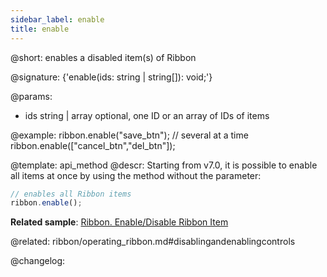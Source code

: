 ```yaml
---
sidebar_label: enable
title: enable
---          
```


@short: enables a disabled item(s) of Ribbon

@signature: {'enable(ids: string | string[]): void;'}

@params:
- ids 		string | array		optional, one ID or an array of IDs of items

@example:
ribbon.enable("save_btn");
// several at a time
ribbon.enable(["cancel_btn","del_btn"]);


@template: api_method
@descr:
Starting from v7.0, it is possible to enable all items at once by using the method without the parameter:

~~~js
// enables all Ribbon items
ribbon.enable();
~~~

**Related sample**: [Ribbon. Enable/Disable Ribbon Item](https://snippet.dhtmlx.com/l3f8pq2g)

@related: ribbon/operating_ribbon.md#disablingandenablingcontrols

@changelog:


